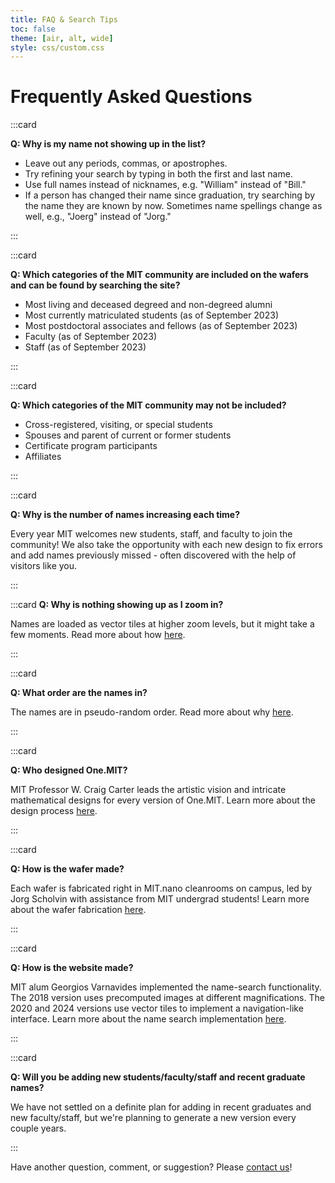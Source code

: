 ```yaml
---
title: FAQ & Search Tips
toc: false
theme: [air, alt, wide]
style: css/custom.css
---
```


# Frequently Asked Questions

<div class= "grid grid-cols-2" style="grid-auto-rows: auto;">

:::card

**Q: Why is my name not showing up in the list?**

- Leave out any periods, commas, or apostrophes.
- Try refining your search by typing in both the first and last name.
- Use full names instead of nicknames, e.g. "William" instead of "Bill."
- If a person has changed their name since graduation, try searching by the name they are known by now. Sometimes name spellings change as well, e.g., "Joerg" instead of "Jorg."

:::

:::card

**Q: Which categories of the MIT community are included on the wafers and can be found by searching the site?**

- Most living and deceased degreed and non-degreed alumni
- Most currently matriculated students (as of September 2023)
- Most postdoctoral associates and fellows (as of September 2023)
- Faculty (as of September 2023)
- Staff (as of September 2023)

:::

:::card

**Q: Which categories of the MIT community may not be included?**

- Cross-registered, visiting, or special students
- Spouses and parent of current or former students
- Certificate program participants
- Affiliates

:::

:::card

**Q: Why is the number of names increasing each time?**

Every year MIT welcomes new students, staff, and faculty to join the community! We also take the opportunity with each new design to fix errors and add names previously missed - often discovered with the help of visitors like you.

:::

:::card
**Q: Why is nothing showing up as I zoom in?**

Names are loaded as vector tiles at higher zoom levels, but it might take a few moments.
Read more about how [here]("./name-search").

:::

:::card

**Q: What order are the names in?**

The names are in pseudo-random order.
Read more about why [here]("./design-process").

:::

:::card

**Q: Who designed One.MIT?**

MIT Professor W. Craig Carter leads the artistic vision and intricate mathematical designs for every version of One.MIT.
Learn more about the design process [here]("./design-process").

:::

:::card

**Q: How is the wafer made?**

Each wafer is fabricated right in MIT.nano cleanrooms on campus, led by Jorg Scholvin with assistance from MIT undergrad students!
Learn more about the wafer fabrication [here]("./wafer-fabrication").

:::

:::card

**Q: How is the website made?**

MIT alum Georgios Varnavides implemented the name-search functionality.
The 2018 version uses precomputed images at different magnifications.
The 2020 and 2024 versions use vector tiles to implement a navigation-like interface.
Learn more about the name search implementation [here]("./name-search").

:::

:::card

**Q: Will you be adding new students/faculty/staff and recent graduate names?**

We have not settled on a definite plan for adding in recent graduates and new faculty/staff, but we're planning to generate a new version every couple years.

:::

</div>

Have another question, comment, or suggestion?
Please <a href="mailto:mitnano@mit.edu?subject=Inquiry about One.MIT">contact us</a>!
